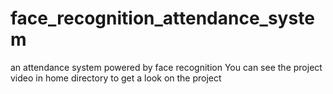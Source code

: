# face_recognition_attendance_system
an attendance system powered by face recognition
You can see the project video in home directory to get a look on the project
